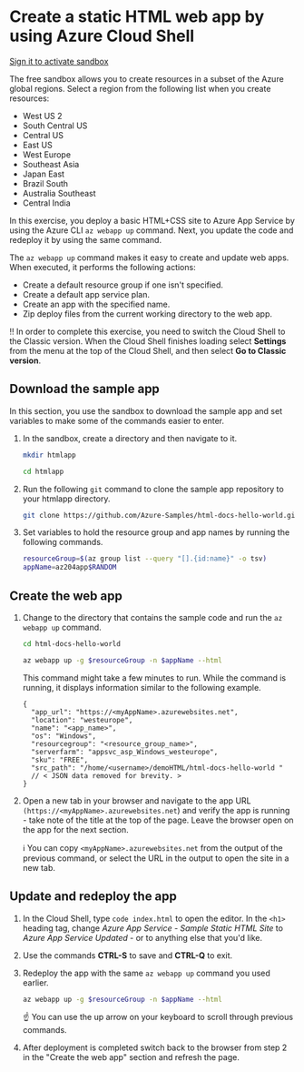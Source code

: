 # Create a static HTML web app by using Azure Cloud Shell

[Sign it to activate sandbox](https://learn.microsoft.com/en-us/training/modules/introduction-to-azure-app-service/7-create-html-web-app?activate-azure-sandbox=true)

The free sandbox allows you to create resources in a subset of the Azure global regions. Select a region from the following list when you create resources:

- West US 2
- South Central US
- Central US
- East US
- West Europe
- Southeast Asia
- Japan East
- Brazil South
- Australia Southeast
- Central India

In this exercise, you deploy a basic HTML+CSS site to Azure App Service by using the Azure CLI `az webapp up` command. Next, you update the code and redeploy it by using the same command.

The `az webapp up` command makes it easy to create and update web apps. When executed, it performs the following actions:

- Create a default resource group if one isn't specified.
- Create a default app service plan.
- Create an app with the specified name.
- Zip deploy files from the current working directory to the web app.

:bangbang: In order to complete this exercise, you need to switch the Cloud Shell to the Classic version. When the Cloud Shell finishes loading select **Settings** from the menu at the top of the Cloud Shell, and then select **Go to Classic version**.

## Download the sample app

In this section, you use the sandbox to download the sample app and set variables to make some of the commands easier to enter.

1. In the sandbox, create a directory and then navigate to it.

   ```sh
   mkdir htmlapp

   cd htmlapp
   ```

1. Run the following `git` command to clone the sample app repository to your htmlapp directory.

   ```sh
   git clone https://github.com/Azure-Samples/html-docs-hello-world.git
   ```

1. Set variables to hold the resource group and app names by running the following commands.

   ```sh
   resourceGroup=$(az group list --query "[].{id:name}" -o tsv)
   appName=az204app$RANDOM
   ```

## Create the web app

1. Change to the directory that contains the sample code and run the `az webapp up` command.

   ```sh
   cd html-docs-hello-world

   az webapp up -g $resourceGroup -n $appName --html
   ```

   This command might take a few minutes to run. While the command is running, it displays information similar to the following example.

   ```jsonc
   {
     "app_url": "https://<myAppName>.azurewebsites.net",
     "location": "westeurope",
     "name": "<app_name>",
     "os": "Windows",
     "resourcegroup": "<resource_group_name>",
     "serverfarm": "appsvc_asp_Windows_westeurope",
     "sku": "FREE",
     "src_path": "/home/<username>/demoHTML/html-docs-hello-world "
     // < JSON data removed for brevity. >
   }
   ```

1. Open a new tab in your browser and navigate to the app URL `(https://<myAppName>.azurewebsites.net`) and verify the app is running - take note of the title at the top of the page. Leave the browser open on the app for the next section.

   :information_source: You can copy `<myAppName>.azurewebsites.net` from the output of the previous command, or select the URL in the output to open the site in a new tab.

## Update and redeploy the app

1. In the Cloud Shell, type `code index.html` to open the editor. In the `<h1>` heading tag, change _Azure App Service - Sample Static HTML Site_ to _Azure App Service Updated_ - or to anything else that you'd like.

1. Use the commands **CTRL-S** to save and **CTRL-Q** to exit.

1. Redeploy the app with the same `az webapp up` command you used earlier.

   ```sh
   az webapp up -g $resourceGroup -n $appName --html
   ```

   :point_up: You can use the up arrow on your keyboard to scroll through previous commands.

1. After deployment is completed switch back to the browser from step 2 in the "Create the web app" section and refresh the page.
